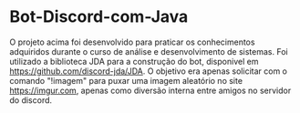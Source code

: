# Bot-Discord-com-Java
O projeto acima foi desenvolvido para praticar os conhecimentos adquiridos durante o curso de análise e desenvolvimento de sistemas.
Foi utilizado a biblioteca JDA para a construção do bot, disponivel em https://github.com/discord-jda/JDA.
O objetivo era apenas solicitar com o comando "!imagem" para puxar uma imagem aleatório no site https://imgur.com, apenas como diversão interna entre amigos no servidor do discord.
